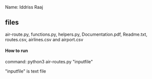 Name: Iddriss Raaj

## files 
air-route.py,
functions.py,
helpers.py,
Documentation.pdf,
Readme.txt,
routes.csv,
airlines.csv
and airport.csv


#### How to run
command: python3 air-routes.py "inputfile"

"inputfile" is text file
